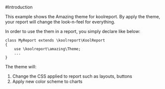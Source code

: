 #Introduction

This example shows the Amazing theme for koolreport. By apply the theme, your report will change the look-n-feel for everything.

In order to use the them in a report, you simply declare like below:

```
class MyReport extends \koolreport\KoolReport
{
    use \koolreport\amazing\Theme;
    ...
}
```

The theme will:

1. Change the CSS applied to report such as layouts, buttons
2. Apply new color scheme to charts